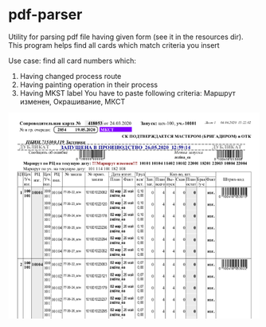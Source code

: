 # pdf-parser

Utility for parsing pdf file having given form (see it in the resources dir). This program helps find all cards which match criteria you insert

Use case: find all card numbers which: 
1. Having changed process route
2. Having painting operation in their process
3. Having MKST label
You have to paste following criteria: Маршрут изменен, Окрашивание, МКСТ

![alt text](https://github.com/BEA2017/pdf-parser/blob/master/src/main/resources/Sample.png)
